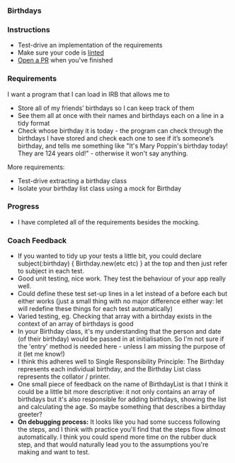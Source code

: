 ### Birthdays

### Instructions

- Test-drive an implementation of the requirements
- Make sure your code is [linted](https://github.com/rubocop-hq/rubocop)
- [Open a PR](https://docs.github.com/en/free-pro-team@latest/github/collaborating-with-issues-and-pull-requests/about-pull-requests) when you've finished

### Requirements

I want a program that I can load in IRB that allows me to
- Store all of my friends’ birthdays so I can keep track of them
- See them all at once with their names and birthdays each on a line in a tidy format
- Check whose birthday it is today - the program can check through the birthdays I have stored and check each one to see if it’s someone’s birthday, and tells me something like "It's Mary Poppin's birthday today! They are 124 years old!" - otherwise it won't say anything.

More requirements:
- Test-drive extracting a birthday class
- Isolate your birthday list class using a mock for Birthday

### Progress
- I have completed all of the requirements besides the mocking. 


### Coach Feedback

- If you wanted to tidy up your tests a little bit, you could declare  subject(:birthday) { Birthday.new(etc etc) } at the top and then just refer to subject in each test.
- Good unit testing, nice work. They test the behaviour of your app really well.
- Could define these test set-up lines in a let instead of a before each but either works (just a small thing with no major difference either way: let will redefine these things for each test automatically)
- Varied testing, eg. Checking that array with a birthday exists in the context of an array of birthdays is good
- In your Birthday class, it's my understanding that the person and date (of their birthday) would be passed in at initialisation. So I'm not sure if the 'entry' method is needed here - unless I am missing the purpose of it (let me know!)
- I think this adheres well to Single Responsibility Principle: The Birthday represents each individual birthday, and the Birthday List class represents the collator / printer.
- One small piece of feedback on the name of BirthdayList is that I think it could be a little bit more descriptive: it not only contains an array of birthdays but it's also responsible for adding birthdays, showing the list and calculating the age. So maybe something that describes a birthday greeter?
- **On debugging process:** It looks like you had some success following the steps, and I think with practice you'll find that the steps flow almost automatically. I think you could spend more time on the rubber duck step, and that would naturally lead you to the assumptions you're making and want to test.
